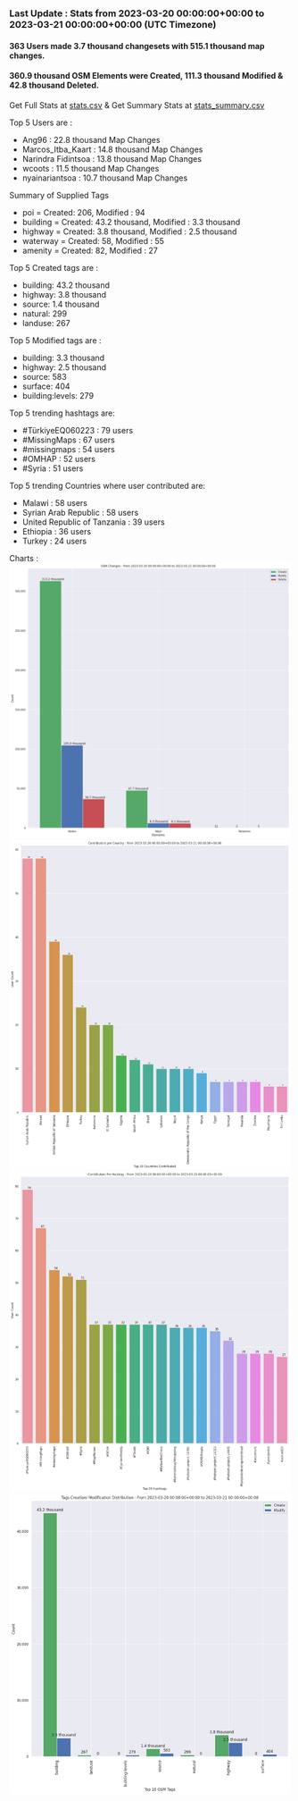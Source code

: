 ### Last Update : Stats from 2023-03-20 00:00:00+00:00 to 2023-03-21 00:00:00+00:00 (UTC Timezone)

#### 363 Users made 3.7 thousand changesets with 515.1 thousand map changes.
#### 360.9 thousand OSM Elements were Created, 111.3 thousand Modified & 42.8 thousand Deleted.
Get Full Stats at [stats.csv](/stats/hotosm/Daily/stats.csv)
 & Get Summary Stats at [stats_summary.csv](/stats/hotosm/Daily/stats_summary.csv)

Top 5 Users are : 
- Ang96 : 22.8 thousand Map Changes
- Marcos_Itba_Kaart : 14.8 thousand Map Changes
- Narindra Fidintsoa : 13.8 thousand Map Changes
- wcoots : 11.5 thousand Map Changes
- nyainariantsoa : 10.7 thousand Map Changes

Summary of Supplied Tags
- poi = Created: 206, Modified : 94
- building = Created: 43.2 thousand, Modified : 3.3 thousand
- highway = Created: 3.8 thousand, Modified : 2.5 thousand
- waterway = Created: 58, Modified : 55
- amenity = Created: 82, Modified : 27


Top 5 Created tags are :
- building: 43.2 thousand
- highway: 3.8 thousand
- source: 1.4 thousand
- natural: 299
- landuse: 267


Top 5 Modified tags are :
- building: 3.3 thousand
- highway: 2.5 thousand
- source: 583
- surface: 404
- building:levels: 279


Top 5 trending hashtags are:
- #TürkiyeEQ060223 : 79 users
- #MissingMaps : 67 users
- #missingmaps : 54 users
- #OMHAP : 52 users
- #Syria : 51 users


Top 5 trending Countries where user contributed are:
- Malawi : 58 users
- Syrian Arab Republic : 58 users
- United Republic of Tanzania : 39 users
- Ethiopia : 36 users
- Turkey : 24 users


 Charts : 
![Alt text](./stats_osm_changes.png) 
![Alt text](./stats_users_per_country.png) 
![Alt text](./stats_users_per_hashtag.png) 
![Alt text](./stats_tags.png) 
